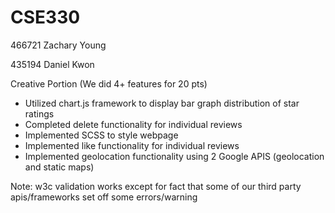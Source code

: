 # CSE330
466721 Zachary Young

435194 Daniel Kwon

Creative Portion (We did 4+ features for 20 pts)

- Utilized chart.js framework to display bar graph distribution of star ratings
- Completed delete functionality for individual reviews
- Implemented SCSS to style webpage
- Implemented like functionality for individual reviews
- Implemented geolocation functionality using 2 Google APIS (geolocation and static maps)

Note: w3c validation works except for fact that some of our third party apis/frameworks set off some errors/warning
